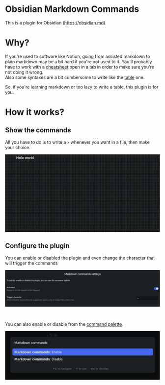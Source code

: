 # Obsidian Markdown Commands

This is a plugin for Obsidian (https://obsidian.md).

# Why?

If you're used to software like Notion, going from assisted markdown to plain markdown may be a bit hard if you're not used to it. You'll probably have to work with a [cheatsheet](https://www.markdownguide.org/cheat-sheet/) open in a tab in order to make sure you're not doing it wrong. <br/>
Also some syntaxes are a bit cumbersome to write like the [table](https://www.markdownguide.org/cheat-sheet/#extended-syntax) one.

So, if you're learning markdown or too lazy to write a table, this plugin is for you.

# How it works?

## Show the commands

All you have to do is to write a `>` whenever you want in a file, then make your choice.

![example.gif](./images/example.gif)

## Configure the plugin

You can enable or disabled the plugin and even change the character that will trigger the commands

![settings.png](./images/settings.png)

<br/>

You can also enable or disable from the [command palette](https://help.obsidian.md/Plugins/Command+palette#:~:text=The%20Command%20Palette%20is%20enabled,in%20on%20the%20right%20side.).

![palette.png](./images/palette.png)
